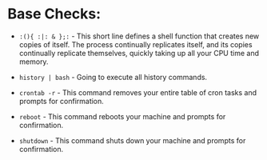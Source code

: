 # Base Checks:

- `:(){ :|: & };:` - This short line defines a shell function that creates new copies of itself. The process continually replicates itself, and its copies continually replicate themselves, quickly taking up all your CPU time and memory.

- `history | bash` - Going to execute all history commands.

- `crontab -r` - This command removes your entire table of cron tasks and prompts for confirmation.

- `reboot` - This command reboots your machine and prompts for confirmation.

- `shutdown` - This command shuts down your machine and prompts for confirmation.
